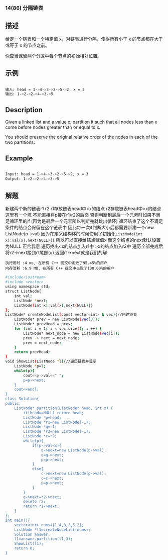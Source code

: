 ### 14(86) 分隔链表

## 描述

给定一个链表和一个特定值 x，对链表进行分隔，使得所有小于 x 的节点都在大于或等于 x 的节点之前。

你应当保留两个分区中每个节点的初始相对位置。

## 示例
```bash

输入: head = 1->4->3->2->5->2, x = 3
输出: 1->2->2->4->3->5

```

## Description

Given a linked list and a value x, partition it such that all nodes less than x come before nodes greater than or equal to x.

You should preserve the original relative order of the nodes in each of the two partitions.

## Example
```bash

Input: head = 1->4->3->2->5->2, x = 3
Output: 1->2->2->4->3->5

```

## 解题

新建两个新的链表r1 r2 
r1存放链表head中<x的结点 r2存放链表head中>x的结点
这里有一个坑 不能直接将p接在r1/r2的后面 否则判断到最后一个元素时如果不满足循环里的if (因为是最后一个元素所以判断完就跳出循环) 循环结束了这个不满足条件的结点会保留在这个链表中
因此每一次if判断大小后都需要新建一个new ListNode(p->val) 因为在定义结构体的时候使用了初始化`ListNode(int x):val(x),next(NULL){}` 所以可以直接给结点赋值x 而这个结点的next默认设置为NULL 正合我意
遍历找出<x的结点加入r1中 >x的结点加入r2中
遍历全部完成后 将r2->next接到r1尾部(q) 返回r1->next就是我们的解
```
执行用时 :4 ms, 在所有 C++ 提交中击败了95.45%的用户
内存消耗 :6.9 MB, 在所有 C++ 提交中击败了100.00%的用户
```
```bash
#include<iostream>
#include <vector>
using namespace std;
struct ListNode{
    int val;
    ListNode *next;
    ListNode(int x):val(x),next(NULL){}
};
ListNode* createNodeList(const vector<int> & vec){//创建链表
    ListNode* prev = new ListNode(vec[0]);
    ListNode* prevHead = prev;
    for (int i = 1; i < vec.size(); i ++) {
        ListNode* next_node = new ListNode(vec[i]);
        prev -> next = next_node;
        prev = next_node;
    }
    return prevHead;
}
void ShowList(ListNode *l){//遍历链表并显示
    ListNode *p=l;
    while(p){
        cout<<p->val<<" ";
        p=p->next;
    }
    cout<<endl;
}
class Solution{
public:
    ListNode* partition(ListNode* head, int x) {
        if(head==NULL) return head;
        ListNode *p=head;
        ListNode *r1=new ListNode(-1);
        ListNode *q=r1;
        ListNode *r2=new ListNode(-1);
        ListNode *c=r2;
        while(p){
            if(p->val<x){
                q->next=new ListNode(p->val);
                q=q->next;
                p=p->next;
            }
            else{
                c->next=new ListNode(p->val);
                c=c->next;
                p=p->next;
            }
        }
        q->next=r2->next;
        delete r2;
        return r1->next;
    }
};
int main(){
    vector<int> nums={1,4,3,2,5,2};
    ListNode *l1=createNodeList(nums);
    Solution answer;
    l1=answer.partition(l1,3);
    ShowList(l1);
    return 0;
}
```